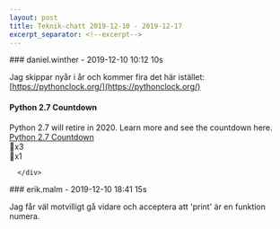 ```yaml
---
layout: post
title: Teknik-chatt 2019-12-10 - 2019-12-17
excerpt_separator: <!--excerpt-->
---
```

<section class="message" markdown="1">
### daniel.winther - 2019-12-10 10:12 10s

Jag skippar nyår i år och kommer fira det här istället:
[https://pythonclock.org/](https://pythonclock.org/)

<div class="attachment"><h4>Python 2.7 Countdown</h4><div class="text">Python 2.7 will retire in 2020. Learn more and see the countdown here.</div>
<a href="https://pythonclock.org/">Python 2.7 Countdown</a></div>
    
<div class="reactionsDiv">
<div class="reactionDiv">
<span title=", , lukas.lindqvist reacted this way." class="reactionSpan">
🎉x3</span>
</div>
     <div class="reactionDiv">
<span title="erik.malm reacted this way." class="reactionSpan">
🍾x1</span>
</div>
     
      </div>
    
</section>
<section class="message" markdown="1">
### erik.malm - 2019-12-10 18:41 15s

Jag får väl motvilligt  gå vidare och acceptera att 'print' är en funktion numera.

<!--excerpt-->
</section>